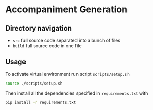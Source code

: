 # Accompaniment Generation

## Directory navigation

- `src`  full source code separated into a bunch of files
- `build`  full source code in one file

## Usage

To activate virtual environment run script `scripts/setup.sh`

```bash
source ./scripts/setup.sh
```

Then install all the dependencies specified in `requirements.txt` with

```bash
pip install -r requirements.txt
```
